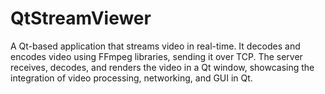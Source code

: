 # QtStreamViewer
A Qt-based application that streams video in real-time. It decodes and encodes video using FFmpeg libraries, sending it over TCP. The server receives, decodes, and renders the video in a Qt window, showcasing the integration of video processing, networking, and GUI in Qt.
